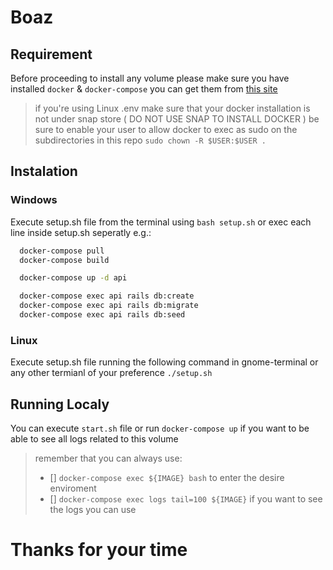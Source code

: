 # Boaz

## Requirement
Before proceeding to install any volume please make sure you have installed `docker` & `docker-compose` you can get them from [this site](https://docs.docker.com/get-docker/)
>if you're using Linux .env make sure that your docker installation is not under snap store ( DO NOT USE SNAP TO INSTALL DOCKER ) be sure to enable your user to allow docker to exec as sudo on the subdirectories in this repo `sudo chown -R $USER:$USER .`

##  Instalation
### Windows
Execute setup.sh file from the terminal using
`bash setup.sh`
or exec each line inside setup.sh seperatly e.g.:
```bash
  docker-compose pull
  docker-compose build

  docker-compose up -d api

  docker-compose exec api rails db:create
  docker-compose exec api rails db:migrate
  docker-compose exec api rails db:seed
```

### Linux
Execute setup.sh file running the following command in gnome-terminal or any other termianl of your preference
`./setup.sh`

## Running Localy

You can execute `start.sh` file or run `docker-compose up` if you want to be able to see all logs related to this volume
>remember that you can always use:
> - [] `docker-compose exec ${IMAGE} bash` to enter the desire enviroment
> - [] `docker-compose exec logs tail=100 ${IMAGE}` if you want to see the logs you can use

# Thanks for your time